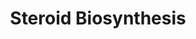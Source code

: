 ---
annotations:
- type: Pathway Ontology
  value: steroid hormone biosynthetic pathway
authors:
- MaintBot
- Lindarieswijk
description: ''
last-edited: 2019-09-17
organisms:
- Pan troglodytes
redirect_from:
- /index.php/Pathway:WP907
- /instance/WP907
schema-jsonld:
- '@context': https://schema.org/
  '@id': https://wikipathways.github.io/pathways/WP907.html
  '@type': Dataset
  creator:
    '@type': Organization
    name: WikiPathways
  description: ''
  keywords:
  - Estradiol
  - Dihydrotestosterone
  - Androstenedione
  - 17-alpha-OH-Progesterone
  - HSD17B2
  - Androstenediol
  - HSD17B4
  - Pregnenolone
  - 17-alpha-OH-Pregnenolone
  - F13B
  - HSD3B2
  - Estrone
  - Testosterone
  - Cholesterol
  - Steroid-19-Hydroxylase
  - CYP17A1
  - Progesterone
  - HSD3B1
  - HSD17B3
  - HSD17B1
  - Hydroxyprogesterone aldolase
  - DHA
  - HSD17B7
  license: CC0
  name: Steroid Biosynthesis
seo: CreativeWork
title: Steroid Biosynthesis
wpid: WP907
---